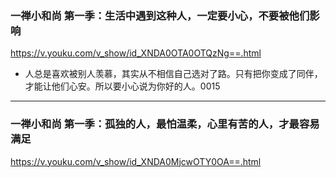 ### 一禅小和尚 第一季：生活中遇到这种人，一定要小心，不要被他们影响
https://v.youku.com/v_show/id_XNDA0OTA0OTQzNg==.html
- 人总是喜欢被别人羡慕，其实从不相信自己选对了路。只有把你变成了同伴，才能让他们心安。所以要小心说为你好的人。0015
---
### 一禅小和尚 第一季：孤独的人，最怕温柔，心里有苦的人，才最容易满足
https://v.youku.com/v_show/id_XNDA0MjcwOTY0OA==.html